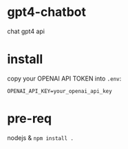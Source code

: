 # gpt4-chatbot
chat gpt4 api

# install
copy your OPENAI API TOKEN into `.env`:
```
OPENAI_API_KEY=your_openai_api_key
```

# pre-req
nodejs &
`npm install .`